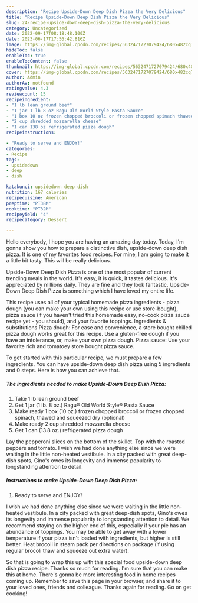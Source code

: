 ```yaml
---
description: "Recipe Upside-Down Deep Dish Pizza the Very Delicious"
title: "Recipe Upside-Down Deep Dish Pizza the Very Delicious"
slug: 24-recipe-upside-down-deep-dish-pizza-the-very-delicious
category: Uncategorized
date: 2022-09-17T08:18:48.100Z
date: 2023-06-17T17:56:42.816Z
image: https://img-global.cpcdn.com/recipes/5632471727079424/680x482cq70/upside-down-deep-dish-pizza-recipe-main-photo.jpg
hideToc: false
enableToc: true
enableTocContent: false
thumbnail: https://img-global.cpcdn.com/recipes/5632471727079424/680x482cq70/upside-down-deep-dish-pizza-recipe-main-photo.jpg
cover: https://img-global.cpcdn.com/recipes/5632471727079424/680x482cq70/upside-down-deep-dish-pizza-recipe-main-photo.jpg
author: Admin
authorAv: notfound
ratingvalue: 4.3
reviewcount: 15
recipeingredient:
- "1 lb lean ground beef"
- "1 jar 1 lb 8 oz Ragu Old World Style Pasta Sauce"
- "1 box 10 oz frozen chopped broccoli or frozen chopped spinach thawed and squeezed dry optional"
- "2 cup shredded mozzarella cheese"
- "1 can 138 oz refrigerated pizza dough"
recipeinstructions:

- "Ready to serve and ENJOY!"
categories:
- Recipe
tags:
- upsidedown
- deep
- dish

katakunci: upsidedown deep dish 
nutrition: 167 calories
recipecuisine: American
preptime: "PT38M"
cooktime: "PT32M"
recipeyield: "4"
recipecategory: Dessert

---
```



Hello everybody, I hope you are having an amazing day today. Today, I'm gonna show you how to prepare a distinctive dish, upside-down deep dish pizza. It is one of my favorites food recipes. For mine, I am going to make it a little bit tasty. This will be really delicious.

Upside-Down Deep Dish Pizza is one of the most popular of current trending meals in the world. It's easy, it is quick, it tastes delicious. It's appreciated by millions daily. They are fine and they look fantastic. Upside-Down Deep Dish Pizza is something which I have loved my entire life.

This recipe uses all of your typical homemade pizza ingredients - pizza dough (you can make your own using this recipe or use store-bought), pizza sauce (if you haven&#39;t tried this homemade easy, no-cook pizza sauce recipe yet - you should), and your favorite toppings. Ingredients &amp; substitutions Pizza dough: For ease and convenience, a store bought chilled pizza dough works great for this recipe. Use a gluten-free dough if you have an intolerance, or, make your own pizza dough. Pizza sauce: Use your favorite rich and tomatoey store bought pizza sauce.


To get started with this particular recipe, we must prepare a few ingredients. You can have upside-down deep dish pizza using 5 ingredients and 0 steps. Here is how you can achieve that.

<!--inarticleads1-->

##### The ingredients needed to make Upside-Down Deep Dish Pizza:

1. Take 1 lb lean ground beef
1. Get 1 jar (1 lb. 8 oz.) Ragu® Old World Style® Pasta Sauce
1. Make ready 1 box (10 oz.) frozen chopped broccoli or frozen chopped spinach, thawed and squeezed dry (optional)
1. Make ready 2 cup shredded mozzarella cheese
1. Get 1 can (13.8 oz.) refrigerated pizza dough


Lay the pepperoni slices on the bottom of the skillet. Top with the roasted peppers and tomato. I wish we had done anything else since we were waiting in the little non-heated vestibule. In a city packed with great deep-dish spots, Gino&#39;s owes its longevity and immense popularity to longstanding attention to detail. 

<!--inarticleads2-->

##### Instructions to make Upside-Down Deep Dish Pizza:


1. Ready to serve and ENJOY!

I wish we had done anything else since we were waiting in the little non-heated vestibule. In a city packed with great deep-dish spots, Gino&#39;s owes its longevity and immense popularity to longstanding attention to detail. We recommend staying on the higher end of this, especially if your pie has an abundance of toppings. You may be able to get away with a lower temperature if your pizza isn&#39;t loaded with ingredients, but higher is still better. Heat brocoli in steam pack per directions on package (if using regular brocoli thaw and squeeze out extra water). 

So that is going to wrap this up with this special food upside-down deep dish pizza recipe. Thanks so much for reading. I'm sure that you can make this at home. There's gonna be more interesting food in home recipes coming up. Remember to save this page in your browser, and share it to your loved ones, friends and colleague. Thanks again for reading. Go on get cooking!
